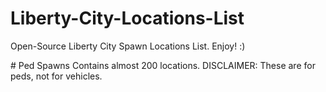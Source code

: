 # Liberty-City-Locations-List
Open-Source Liberty City Spawn Locations List. Enjoy! :)
<div> 
  # Ped Spawns
  Contains almost 200 locations.
  DISCLAIMER: These are for peds, not for vehicles.
</div>
